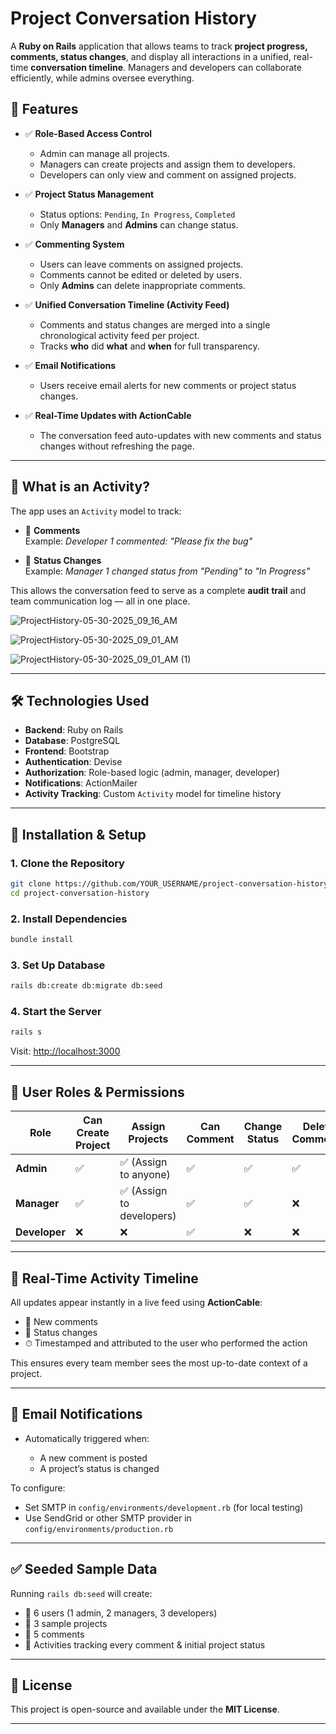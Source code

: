 
# Project Conversation History

A **Ruby on Rails** application that allows teams to track **project progress, comments, status changes**, and display all interactions in a unified, real-time **conversation timeline**. Managers and developers can collaborate efficiently, while admins oversee everything.

## 🚀 Features

- ✅ **Role-Based Access Control**
  - Admin can manage all projects.
  - Managers can create projects and assign them to developers.
  - Developers can only view and comment on assigned projects.

- ✅ **Project Status Management**
  - Status options: `Pending`, `In Progress`, `Completed`
  - Only **Managers** and **Admins** can change status.

- ✅ **Commenting System**
  - Users can leave comments on assigned projects.
  - Comments cannot be edited or deleted by users.
  - Only **Admins** can delete inappropriate comments.

- ✅ **Unified Conversation Timeline (Activity Feed)**
  - Comments and status changes are merged into a single chronological activity feed per project.
  - Tracks **who** did **what** and **when** for full transparency.

- ✅ **Email Notifications**
  - Users receive email alerts for new comments or project status changes.

- ✅ **Real-Time Updates with ActionCable**
  - The conversation feed auto-updates with new comments and status changes without refreshing the page.

---

## 🧠 What is an Activity?

The app uses an `Activity` model to track:

- 💬 **Comments**  
  Example: _Developer 1 commented: "Please fix the bug"_

- 🔄 **Status Changes**  
  Example: _Manager 1 changed status from "Pending" to "In Progress"_

This allows the conversation feed to serve as a complete **audit trail** and team communication log — all in one place.

![ProjectHistory-05-30-2025_09_16_AM](https://github.com/user-attachments/assets/7ebbe799-74b8-49fe-92d4-1ffcb05b8b81)

![ProjectHistory-05-30-2025_09_01_AM](https://github.com/user-attachments/assets/49b3ad11-6abe-425a-afea-7a3e7adf5fa5)

![ProjectHistory-05-30-2025_09_01_AM (1)](https://github.com/user-attachments/assets/b86fec81-fdb1-4e43-80da-874e94868c2a)



---

## 🛠️ Technologies Used

- **Backend**: Ruby on Rails
- **Database**: PostgreSQL
- **Frontend**: Bootstrap
- **Authentication**: Devise
- **Authorization**: Role-based logic (admin, manager, developer)
- **Notifications**: ActionMailer
- **Activity Tracking**: Custom `Activity` model for timeline history

---

## 📜 Installation & Setup

### 1. Clone the Repository

```sh
git clone https://github.com/YOUR_USERNAME/project-conversation-history.git
cd project-conversation-history
````

### 2. Install Dependencies

```sh
bundle install
```

### 3. Set Up Database

```sh
rails db:create db:migrate db:seed
```

### 4. Start the Server

```sh
rails s
```

Visit: [http://localhost:3000](http://localhost:3000)

---

## 🔑 User Roles & Permissions

| Role          | Can Create Project | Assign Projects          | Can Comment | Change Status | Delete Comments |
| ------------- | ------------------ | ------------------------ | ----------- | ------------- | --------------- |
| **Admin**     | ✅                  | ✅ (Assign to anyone)     | ✅           | ✅             | ✅               |
| **Manager**   | ✅                  | ✅ (Assign to developers) | ✅           | ✅             | ❌               |
| **Developer** | ❌                  | ❌                        | ✅           | ❌             | ❌               |

---

## 🧩 Real-Time Activity Timeline

All updates appear instantly in a live feed using **ActionCable**:

* 💬 New comments
* 🔄 Status changes
* ⏱ Timestamped and attributed to the user who performed the action

This ensures every team member sees the most up-to-date context of a project.

---

## 📧 Email Notifications

* Automatically triggered when:

  * A new comment is posted
  * A project’s status is changed

To configure:

* Set SMTP in `config/environments/development.rb` (for local testing)
* Use SendGrid or other SMTP provider in `config/environments/production.rb`

---

## ✅ Seeded Sample Data

Running `rails db:seed` will create:

* 👤 6 users (1 admin, 2 managers, 3 developers)
* 📁 3 sample projects
* 💬 5 comments
* 📜 Activities tracking every comment & initial project status

---

## 📄 License

This project is open-source and available under the **MIT License**.

---
